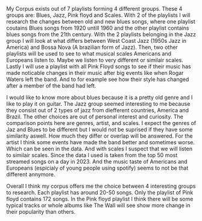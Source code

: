 My Corpus exists out of 7 playlists forming 4 different groups. These 4 groups are: Blues, Jazz, Pink floyd and Scales. With 2 of the playlists I will research the changes between old and new blues songs, where one playlist coutains Blues songs from 1920 untill 1960 and the other playlist contains blues songs from the 21th century. With the 2 playlists belonging in the Jazz group I will look at what differs between West Coast Jazz (1950s Jazz in America) and Bossa Nova (A brazilian form of Jazz). Then, two other playlists will be used to see to what musical scales Americans and Europeans listen to. Maybe we listen to very different or similair scales. Lastly I will use a playlist with all Pink Floyd songs to see if their music has made noticable changes in their music after big events like when Rogar Waters left the band. And to for example see how their style has changed after a member of the band had left.    

I would like to know more about blues because it is a pretty old genre and I like to play it on guitar. The Jazz group seemed interesting to me because they consist out of 2 types of jazz from diefferent countries, America and Brazil. The other choices are out of personal interest and curiosity. The comparison points here are genres, artist, and scales. I expect the genres of Jaz and Blues to be different but I would not be suprised if they have some similarity aswell. How much they differ or overlap will be answered. For the artist I think some events have made the band better and sometimes worse. Which can be seen in the data. And with scales I suspect that we will listen to similair scales. Since the data I used is taken from the top 50 most streamed songs on a day in 2023. And the music taste of Americans and Europeans (espicialy of young people using spotify) seems to not be that different annymore. 

   Overall I think my corpus offers me the choice between 4 interesting groups to research. Each playlist has around 20-50 songs. Only the playlist of Pink floyd contains 172 songs. In the Pink floyd playlist I think there will be some typical tracks or whole albums like The Wall will see show more change in their popularity than others. 
